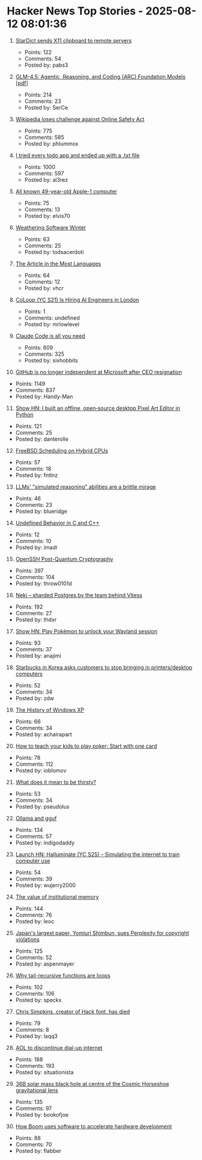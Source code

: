 # Hacker News Top Stories - 2025-08-12 08:01:36

1. [StarDict sends X11 clipboard to remote servers](https://lwn.net/SubscriberLink/1032732/3334850da49689e1/)
   - Points: 122
   - Comments: 54
   - Posted by: pabs3

2. [GLM-4.5: Agentic, Reasoning, and Coding (ARC) Foundation Models [pdf]](https://www.arxiv.org/pdf/2508.06471)
   - Points: 214
   - Comments: 23
   - Posted by: SerCe

3. [Wikipedia loses challenge against Online Safety Act](https://www.bbc.com/news/articles/cjr11qqvvwlo)
   - Points: 775
   - Comments: 585
   - Posted by: phlummox

4. [I tried every todo app and ended up with a .txt file](https://www.al3rez.com/todo-txt-journey)
   - Points: 1000
   - Comments: 597
   - Posted by: al3rez

5. [All known 49-year-old Apple-1 computer](https://www.apple1registry.com/en/list.html)
   - Points: 75
   - Comments: 13
   - Posted by: elvis70

6. [Weathering Software Winter](https://100r.co/site/weathering_software_winter.html)
   - Points: 63
   - Comments: 25
   - Posted by: todsacerdoti

7. [The Article in the Most Languages](https://en.wikipedia.org/wiki/Wikipedia:Wikipedia_Signpost/2025-08-09/Disinformation_report)
   - Points: 64
   - Comments: 12
   - Posted by: vhcr

8. [CoLoop (YC S21) Is Hiring AI Engineers in London](undefined)
   - Points: 1
   - Comments: undefined
   - Posted by: mrlowlevel

9. [Claude Code is all you need](https://dwyer.co.za/static/claude-code-is-all-you-need.html)
   - Points: 609
   - Comments: 325
   - Posted by: sixhobbits

10. [GitHub is no longer independent at Microsoft after CEO resignation](https://www.theverge.com/news/757461/microsoft-github-thomas-dohmke-resignation-coreai-team-transition)
   - Points: 1149
   - Comments: 837
   - Posted by: Handy-Man

11. [Show HN: I built an offline, open‑source desktop Pixel Art Editor in Python](https://github.com/danterolle/tilf)
   - Points: 121
   - Comments: 25
   - Posted by: danterolle

12. [FreeBSD Scheduling on Hybrid CPUs](https://wiki.freebsd.org/Scheduler/Hybrid)
   - Points: 57
   - Comments: 18
   - Posted by: fntlnz

13. [LLMs' "simulated reasoning" abilities are a brittle mirage](https://arstechnica.com/ai/2025/08/researchers-find-llms-are-bad-at-logical-inference-good-at-fluent-nonsense/)
   - Points: 46
   - Comments: 23
   - Posted by: blueridge

14. [Undefined Behavior in C and C++](https://russellw.github.io/undefined-behavior)
   - Points: 12
   - Comments: 10
   - Posted by: imadr

15. [OpenSSH Post-Quantum Cryptography](https://www.openssh.com/pq.html)
   - Points: 397
   - Comments: 104
   - Posted by: throw0101d

16. [Neki – sharded Postgres by the team behind Vitess](https://planetscale.com/blog/announcing-neki)
   - Points: 192
   - Comments: 27
   - Posted by: thdxr

17. [Show HN: Play Pokémon to unlock your Wayland session](https://github.com/AdoPi/wlgblock)
   - Points: 93
   - Comments: 37
   - Posted by: anajimi

18. [Starbucks in Korea asks customers to stop bringing in printers/desktop computers](https://fortune.com/2025/08/11/starbucks-south-korea-policy-desktop-computer-printer-ban-cagongjok/)
   - Points: 52
   - Comments: 34
   - Posted by: zdw

19. [The History of Windows XP](https://www.abortretry.fail/p/the-history-of-windows-xp)
   - Points: 66
   - Comments: 34
   - Posted by: achairapart

20. [How to teach your kids to play poker: Start with one card](https://www.bloomberg.com/news/articles/2025-08-08/how-to-teach-your-kids-poker-with-one-card-at-age-four)
   - Points: 78
   - Comments: 112
   - Posted by: ioblomov

21. [What does it mean to be thirsty?](https://www.quantamagazine.org/what-does-it-mean-to-be-thirsty-20250811/)
   - Points: 53
   - Comments: 34
   - Posted by: pseudolus

22. [Ollama and gguf](https://github.com/ollama/ollama/issues/11714)
   - Points: 134
   - Comments: 57
   - Posted by: indigodaddy

23. [Launch HN: Halluminate (YC S25) – Simulating the internet to train computer use](undefined)
   - Points: 54
   - Comments: 39
   - Posted by: wujerry2000

24. [The value of institutional memory](https://timharford.com/2025/05/the-value-of-institutional-memory/)
   - Points: 144
   - Comments: 76
   - Posted by: leoc

25. [Japan's largest paper, Yomiuri Shimbun, sues Perplexity for copyright violations](https://www.niemanlab.org/2025/08/japans-largest-newspaper-yomiuri-shimbun-sues-perplexity-for-copyright-violations/)
   - Points: 125
   - Comments: 52
   - Posted by: aspenmayer

26. [Why tail-recursive functions are loops](https://kmicinski.com/functional-programming/2025/08/01/loops/)
   - Points: 102
   - Comments: 106
   - Posted by: speckx

27. [Chris Simpkins, creator of Hack font, has died](https://typo.social/@Hilary/114845913381245488)
   - Points: 79
   - Comments: 8
   - Posted by: laqq3

28. [AOL to discontinue dial-up internet](https://www.nytimes.com/2025/08/11/business/aol-dial-up-internet.html)
   - Points: 188
   - Comments: 193
   - Posted by: situationista

29. [36B solar mass black hole at centre of the Cosmic Horseshoe gravitational lens](https://academic.oup.com/mnras/article/541/4/2853/8213862?login=false)
   - Points: 135
   - Comments: 97
   - Posted by: bookofjoe

30. [How Boom uses software to accelerate hardware development](https://bscholl.substack.com/p/move-fast-and-dont-break-safety-critical)
   - Points: 88
   - Comments: 70
   - Posted by: flabber


